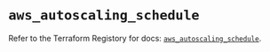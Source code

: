 # `aws_autoscaling_schedule`

Refer to the Terraform Registory for docs: [`aws_autoscaling_schedule`](https://registry.terraform.io/providers/hashicorp/aws/3.76.1/docs/resources/autoscaling_schedule).
